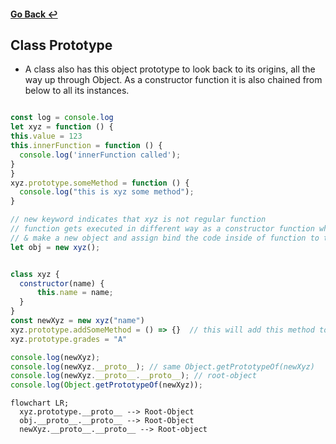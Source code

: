 #### [Go Back ↩](../README.md) 
## Class Prototype

  - A class also has this object prototype to look back to its origins, all the way up through Object. As a constructor function it is also chained from below to all its instances.

  ```javascript

  const log = console.log
  let xyz = function () {
  this.value = 123
  this.innerFunction = function () {
    console.log('innerFunction called');
  } 
  }
  xyz.prototype.someMethod = function () {
    console.log("this is xyz some method");
  }
  
  // new keyword indicates that xyz is not regular function 
  // function gets executed in different way as a constructor function when we use new keyword 
  // & make a new object and assign bind the code inside of function to this keyword 
  let obj = new xyz();

  
  class xyz {
    constructor(name) {
        this.name = name;
    }
  }
  const newXyz = new xyz("name")
  xyz.prototype.addSomeMethod = () => {}  // this will add this method to prototype
  xyz.prototype.grades = "A"

  console.log(newXyz);
  console.log(newXyz.__proto__); // same Object.getPrototypeOf(newXyz)
  console.log(newXyz.__proto__.__proto__); // root-object
  console.log(Object.getPrototypeOf(newXyz));
  ```

  ```mermaid
  flowchart LR;
    xyz.prototype.__proto__ --> Root-Object
    obj.__proto__.__proto__ --> Root-Object
    newXyz.__proto__.__proto__ --> Root-object
  ```
